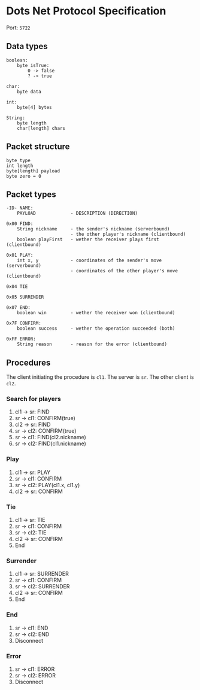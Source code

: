 # Dots Net Protocol Specification
Port: `5722`
## Data types
    boolean:
        byte isTrue:
            0 -> false
            ? -> true

    char:
        byte data

    int:
        byte[4] bytes

    String:
        byte length
        char[length] chars

## Packet structure
    byte type
    int length
    byte[length] payload
    byte zero = 0

## Packet types
    -ID- NAME:
        PAYLOAD             - DESCRIPTION (DIRECTION)

    0x00 FIND:
        String nickname     - the sender's nickname (serverbound)
                            - the other player's nickname (clientbound)
        boolean playFirst   - wether the receiver plays first (clientbound)

    0x01 PLAY:
        int x, y            - coordinates of the sender's move (serverbound)
                            - coordinates of the other player's move (clientbound)

    0x04 TIE

    0x05 SURRENDER

    0x07 END:
        boolean win         - wether the receiver won (clientbound)

    0x7F CONFIRM:
        boolean success     - wether the operation succeeded (both)

    0xFF ERROR:
        String reason       - reason for the error (clientbound)

## Procedures
The client initiating the procedure is `cl1`.
The server is `sr`.
The other client is `cl2`.

### Search for players
1. cl1 -> sr: FIND
2. sr -> cl1: CONFIRM(true)
3. cl2 -> sr: FIND
4. sr -> cl2: CONFIRM(true)
5. sr -> cl1: FIND(cl2.nickname)
6. sr -> cl2: FIND(cl1.nickname)

### Play
1. cl1 -> sr: PLAY
2. sr -> cl1: CONFIRM
3. sr -> cl2: PLAY(cl1.x, cl1.y)
4. cl2 -> sr: CONFIRM

### Tie
1. cl1 -> sr: TIE
2. sr -> cl1: CONFIRM
3. sr -> cl2: TIE
4. cl2 -> sr: CONFIRM
5. End

### Surrender
1. cl1 -> sr: SURRENDER
2. sr -> cl1: CONFIRM
3. sr -> cl2: SURRENDER
4. cl2 -> sr: CONFIRM
5. End

### End
1. sr -> cl1: END
2. sr -> cl2: END
3. Disconnect

### Error
1. sr -> cl1: ERROR
2. sr -> cl2: ERROR
3. Disconnect